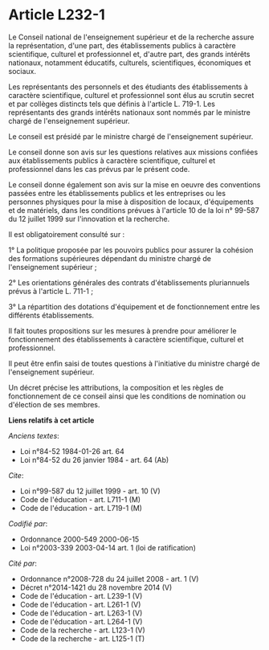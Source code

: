 # Article L232-1

Le Conseil national de l'enseignement supérieur et de la recherche assure la représentation, d'une part, des établissements
publics à caractère scientifique, culturel et professionnel et, d'autre part, des grands intérêts nationaux, notamment
éducatifs, culturels, scientifiques, économiques et sociaux.

Les représentants des personnels et des étudiants des établissements à caractère scientifique, culturel et professionnel sont
élus au scrutin secret et par collèges distincts tels que définis à l'article L. 719-1. Les représentants des grands intérêts
nationaux sont nommés par le ministre chargé de l'enseignement supérieur.

Le conseil est présidé par le ministre chargé de l'enseignement supérieur.

Le conseil donne son avis sur les questions relatives aux missions confiées aux établissements publics à caractère
scientifique, culturel et professionnel dans les cas prévus par le présent code.

Le conseil donne également son avis sur la mise en oeuvre des conventions passées entre les établissements publics et les
entreprises ou les personnes physiques pour la mise à disposition de locaux, d'équipements et de matériels, dans les
conditions prévues à l'article 10 de la loi n° 99-587 du 12 juillet 1999 sur l'innovation et la recherche.

Il est obligatoirement consulté sur :

1° La politique proposée par les pouvoirs publics pour assurer la cohésion des formations supérieures dépendant du ministre
chargé de l'enseignement supérieur ;

2° Les orientations générales des contrats d'établissements pluriannuels prévus à l'article L. 711-1 ;

3° La répartition des dotations d'équipement et de fonctionnement entre les différents établissements.

Il fait toutes propositions sur les mesures à prendre pour améliorer le fonctionnement des établissements à caractère
scientifique, culturel et professionnel.

Il peut être enfin saisi de toutes questions à l'initiative du ministre chargé de l'enseignement supérieur.

Un décret précise les attributions, la composition et les règles de fonctionnement de ce conseil ainsi que les conditions de
nomination ou d'élection de ses membres.

**Liens relatifs à cet article**

_Anciens textes_:

  - Loi n°84-52 1984-01-26 art. 64
  - Loi n°84-52 du 26 janvier 1984 - art. 64 (Ab)

_Cite_:

  - Loi n°99-587 du 12 juillet 1999 - art. 10 (V)
  - Code de l'éducation - art. L711-1 (M)
  - Code de l'éducation - art. L719-1 (M)

_Codifié par_:

  - Ordonnance 2000-549 2000-06-15
  - Loi n°2003-339 2003-04-14 art. 1 (loi de ratification)

_Cité par_:

  - Ordonnance n°2008-728 du 24 juillet 2008 - art. 1 (V)
  - Décret n°2014-1421 du 28 novembre 2014 (V)
  - Code de l'éducation - art. L239-1 (V)
  - Code de l'éducation - art. L261-1 (V)
  - Code de l'éducation - art. L263-1 (V)
  - Code de l'éducation - art. L264-1 (V)
  - Code de la recherche - art. L123-1 (V)
  - Code de la recherche - art. L125-1 (T)
